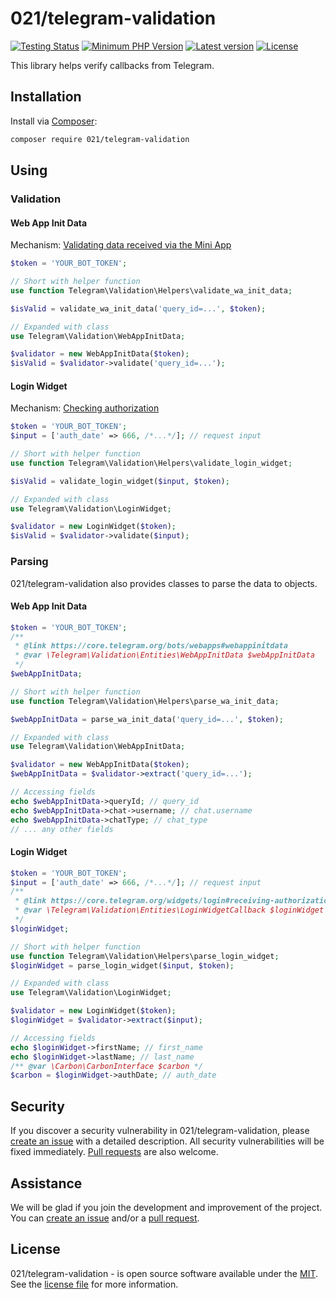 # 021/telegram-validation
[![Testing Status](https://github.com/021-projects/telegram-validation/workflows/PHP%20CI/badge.svg)](https://github.com/021-projects/telegram-validation/actions)
[![Minimum PHP Version](https://img.shields.io/packagist/dependency-v/021/telegram-validation/php)](https://packagist.org/packages/021/telegram-validation)
[![Latest version](https://img.shields.io/packagist/v/021/telegram-validation)](https://packagist.org/packages/021/telegram-validation)
[![License](https://img.shields.io/packagist/l/021/telegram-validation)](https://packagist.org/packages/021/telegram-validation)

This library helps verify callbacks from Telegram.

## Installation
Install via [Composer](https://getcomposer.org/):
```bash
composer require 021/telegram-validation
```

## Using

### Validation

#### Web App Init Data

Mechanism: [Validating data received via the Mini App](https://core.telegram.org/bots/webapps#validating-data-received-via-the-mini-app)

```php
$token = 'YOUR_BOT_TOKEN';

// Short with helper function
use function Telegram\Validation\Helpers\validate_wa_init_data;

$isValid = validate_wa_init_data('query_id=...', $token);

// Expanded with class
use Telegram\Validation\WebAppInitData;

$validator = new WebAppInitData($token);
$isValid = $validator->validate('query_id=...');
```

#### Login Widget

Mechanism: [Checking authorization](https://core.telegram.org/widgets/login#checking-authorization)

```php
$token = 'YOUR_BOT_TOKEN';
$input = ['auth_date' => 666, /*...*/]; // request input

// Short with helper function
use function Telegram\Validation\Helpers\validate_login_widget;

$isValid = validate_login_widget($input, $token);

// Expanded with class
use Telegram\Validation\LoginWidget;

$validator = new LoginWidget($token);
$isValid = $validator->validate($input);
```

### Parsing
021/telegram-validation also provides classes to parse the data to objects.

#### Web App Init Data

```php
$token = 'YOUR_BOT_TOKEN';
/** 
 * @link https://core.telegram.org/bots/webapps#webappinitdata
 * @var \Telegram\Validation\Entities\WebAppInitData $webAppInitData 
 */
$webAppInitData;

// Short with helper function
use function Telegram\Validation\Helpers\parse_wa_init_data;

$webAppInitData = parse_wa_init_data('query_id=...', $token);

// Expanded with class
use Telegram\Validation\WebAppInitData;

$validator = new WebAppInitData($token);
$webAppInitData = $validator->extract('query_id=...');

// Accessing fields
echo $webAppInitData->queryId; // query_id
echo $webAppInitData->chat->username; // chat.username
echo $webAppInitData->chatType; // chat_type
// ... any other fields
```

#### Login Widget

```php
$token = 'YOUR_BOT_TOKEN';
$input = ['auth_date' => 666, /*...*/]; // request input 
/** 
 * @link https://core.telegram.org/widgets/login#receiving-authorization-data
 * @var \Telegram\Validation\Entities\LoginWidgetCallback $loginWidget 
 */
$loginWidget;

// Short with helper function
use function Telegram\Validation\Helpers\parse_login_widget;
$loginWidget = parse_login_widget($input, $token);

// Expanded with class
use Telegram\Validation\LoginWidget;

$validator = new LoginWidget($token);
$loginWidget = $validator->extract($input);

// Accessing fields
echo $loginWidget->firstName; // first_name
echo $loginWidget->lastName; // last_name
/** @var \Carbon\CarbonInterface $carbon */
$carbon = $loginWidget->authDate; // auth_date
```

## Security
If you discover a security vulnerability in 021/telegram-validation, please [create an issue](https://github.com/021-projects/telegram-validation/issues) with a detailed description. All security vulnerabilities will be fixed immediately. [Pull requests](https://github.com/021-projects/telegram-validation/fork) are also welcome.

## Assistance
We will be glad if you join the development and improvement of the project. You can [create an issue](https://github.com/021-projects/telegram-validation/issues) and/or a [pull request](https://github.com/021-projects/telegram-validation/fork).

## License
021/telegram-validation - is open source software available under the [MIT](LICENSE). See the [license file](LICENSE) for more information.
